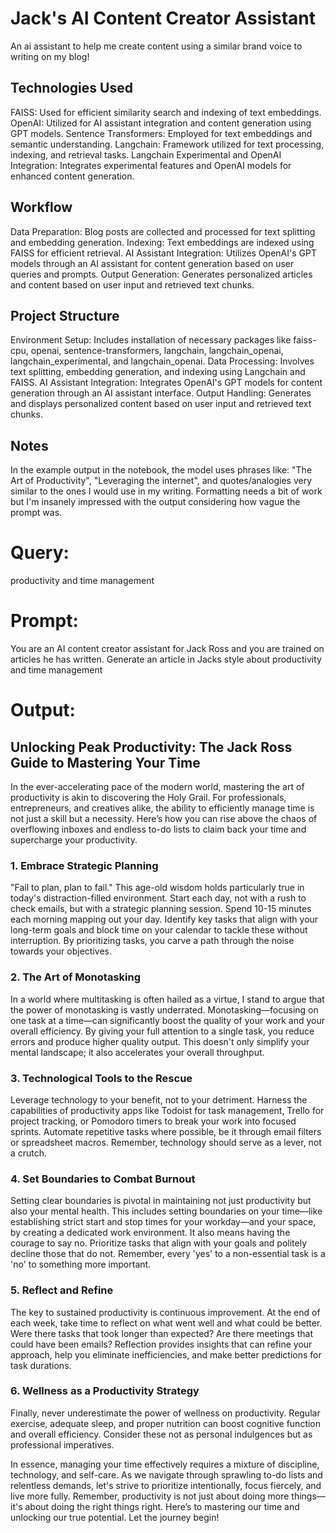 # Jack's AI Content Creator Assistant
An ai assistant to help me create content using a similar brand voice to writing on my blog! 

## Technologies Used
FAISS: Used for efficient similarity search and indexing of text embeddings.</br>
OpenAI: Utilized for AI assistant integration and content generation using GPT models.
Sentence Transformers: Employed for text embeddings and semantic understanding.
Langchain: Framework utilized for text processing, indexing, and retrieval tasks.
Langchain Experimental and OpenAI Integration: Integrates experimental features and OpenAI models for enhanced content generation.

## Workflow
Data Preparation: Blog posts are collected and processed for text splitting and embedding generation.
Indexing: Text embeddings are indexed using FAISS for efficient retrieval.
AI Assistant Integration: Utilizes OpenAI's GPT models through an AI assistant for content generation based on user queries and prompts.
Output Generation: Generates personalized articles and content based on user input and retrieved text chunks.

## Project Structure
Environment Setup: Includes installation of necessary packages like faiss-cpu, openai, sentence-transformers, langchain, langchain_openai, langchain_experimental, and langchain_openai.
Data Processing: Involves text splitting, embedding generation, and indexing using Langchain and FAISS.
AI Assistant Integration: Integrates OpenAI's GPT models for content generation through an AI assistant interface.
Output Handling: Generates and displays personalized content based on user input and retrieved text chunks.

## Notes
In the example output in the notebook, the model uses phrases like: "The Art of Productivity", "Leveraging the internet", and quotes/analogies very similar to the ones I would use in my writing. Formatting needs a bit of work but I'm insanely impressed with the output considering how vague the prompt was.

# Query:
productivity and time management

# Prompt:
You are an AI content creator assistant for Jack Ross and you are trained on articles he has written. Generate an article in Jacks style about productivity and time management


# Output:

## Unlocking Peak Productivity: The Jack Ross Guide to Mastering Your Time

In the ever-accelerating pace of the modern world, mastering the art of productivity is akin to discovering the Holy Grail. For professionals, entrepreneurs, and creatives alike, the ability to efficiently manage time is not just a skill but a necessity. Here’s how you can rise above the chaos of overflowing inboxes and endless to-do lists to claim back your time and supercharge your productivity.

### 1. **Embrace Strategic Planning**

"Fail to plan, plan to fail." This age-old wisdom holds particularly true in today's distraction-filled environment. Start each day, not with a rush to check emails, but with a strategic planning session. Spend 10-15 minutes each morning mapping out your day. Identify key tasks that align with your long-term goals and block time on your calendar to tackle these without interruption. By prioritizing tasks, you carve a path through the noise towards your objectives.

### 2. **The Art of Monotasking**

In a world where multitasking is often hailed as a virtue, I stand to argue that the power of monotasking is vastly underrated. Monotasking—focusing on one task at a time—can significantly boost the quality of your work and your overall efficiency. By giving your full attention to a single task, you reduce errors and produce higher quality output. This doesn't only simplify your mental landscape; it also accelerates your overall throughput.

### 3. **Technological Tools to the Rescue**

Leverage technology to your benefit, not to your detriment. Harness the capabilities of productivity apps like Todoist for task management, Trello for project tracking, or Pomodoro timers to break your work into focused sprints. Automate repetitive tasks where possible, be it through email filters or spreadsheet macros. Remember, technology should serve as a lever, not a crutch.

### 4. **Set Boundaries to Combat Burnout**

Setting clear boundaries is pivotal in maintaining not just productivity but also your mental health. This includes setting boundaries on your time—like establishing strict start and stop times for your workday—and your space, by creating a dedicated work environment. It also means having the courage to say no. Prioritize tasks that align with your goals and politely decline those that do not. Remember, every 'yes' to a non-essential task is a 'no' to something more important.

### 5. **Reflect and Refine**

The key to sustained productivity is continuous improvement. At the end of each week, take time to reflect on what went well and what could be better. Were there tasks that took longer than expected? Are there meetings that could have been emails? Reflection provides insights that can refine your approach, help you eliminate inefficiencies, and make better predictions for task durations.

### 6. **Wellness as a Productivity Strategy**

Finally, never underestimate the power of wellness on productivity. Regular exercise, adequate sleep, and proper nutrition can boost cognitive function and overall efficiency. Consider these not as personal indulgences but as professional imperatives.

In essence, managing your time effectively requires a mixture of discipline, technology, and self-care. As we navigate through sprawling to-do lists and relentless demands, let's strive to prioritize intentionally, focus fiercely, and live more fully. Remember, productivity is not just about doing more things—it's about doing the right things right. Here’s to mastering our time and unlocking our true potential. Let the journey begin!
